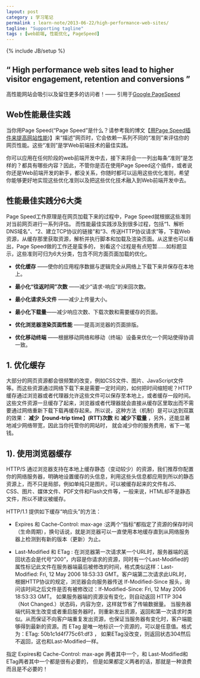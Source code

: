 ```yaml
---
layout: post
category : 学习笔记
permalink : learn-note/2013-06-22/high-performance-web-sites/
tagline: "Supporting tagline"
tags : [web前端, 性能优化, PageSpeed]
---
```


{% include JB/setup %}

## “ High performance web sites lead to higher visitor engagement, retention and conversions ”

高性能网站会吸引以及留住更多的访问者！—— 引用于[Google PageSpeed](https://developers.google.com/speed/ "文档介绍")

<!--break-->

## Web性能最佳实践

当你用Page Speed(“Page Speed”是什么？请参考我的博文【[用Page Speed插件来提高网站性能](http://pigerla.com/learn-note/2013-06-20/improving-website-performance-with-Page-Speed/ "进入阅读"))】来“描述”网页时，它会依赖一系列不同的“准则”来评估你的网页性能。这些“准则”是学Web前端技术的最佳实践。

你可以应用在任何阶段的web前端开发中去，接下来将会一一列出每条“准则”是怎样的？都具有哪些内容？因此，不管你是否在使用Page Speed这个插件，或者说你还是Web前端开发的新手，都没关系，你随时都可以运用这些优化准则，希望你能够更好地实现这些优化准则以及把这些优化技术融入到Web前端开发中去。

## 性能最佳实践分6大类

Page Speed工作原理是在网页加载下来的过程中，Page Speed就根据这些准则对当前网页进行一系列评估。
而性能最佳实践涉及到很多过程，包括“1、解析DNS域名”、“2、建立TCP协议的链接”和“3、传送HTTP协议请求”等，下载Web资源，从缓存那里获取资源，解析并执行脚本和加载及渲染页面。从这里也可以看出，Page Speed做的工作还是蛮多的，
别看这个过程是有点短暂……如标题显示，这些准则可归为6大分类，包含不同方面页面加载的优化。

+ **优化缓存** ——使你的应用程序数据与逻辑完全从网络上下载下来并保存在本地上。

+ **最小化“往返时间”次数** ——减少“请求-响应”的来回次数。

+ **最小化请求头文件** ——减少上传量大小。

+ **最小化下载量**——减少响应次数、下载次数和需要缓存的页面。

+ **优化浏览器渲染页面性能** ——提高浏览器的页面排版。

+ **优化移动终端** ——根据移动网络和移动（终端）设备来优化一个网站使得协调一致。

## 1. 优化缓存

大部分的网页资源都会很频繁的改变，例如CSS文件、图片、JavaScript文件等。而这些资源通过网络下载下来是需要一定时间的，如何把时间缩短呢？HTTP缓存通过浏览器或者代理器允许这些文件可以保存至本地上，或者缓存一段时间。这些文件资源一旦缓存了起来，浏览器或者代理器就会直接从缓存区里取出而不需要通过网络重新下载下载再缓存起来。所以说，这种方法（机制）是可以达到双赢的效果： **减少【round-trip time】(RTT)次数** 和 **减少下载量** ，另外，还能显著地减少网络带宽，因此当你托管你的网站时，
就会减少你的服务费用，省下一笔钱。

## 1). 使用浏览器缓存

HTTP/S 通过浏览器支持在本地上缓存静态（变动较少）的资源，我们推荐你配置你的网络服务器，明确地设置缓存的头信息，利用这些头信息都应用到所以的静态资源上，而不只是局部，例如单纯只是图片。可以被缓存起来的文件有JS、CSS、图片、媒体文件、PDF文件和Flash文件等，一般来说，HTML却不是静态文件，所以不建议被缓存。

HTTP/1.1 提供如下缓存“响应头”的方法：

+ Expires 和 Cache-Control: max-age :这两个“指标”都指定了资源的保存时间（生命周期），换句话说，就是浏览器可以一直使用本地缓存直到从网络服务器上检测到有新的版本（更新）为止。

+ Last-Modified 和 ETag : 在浏览器第一次请求某一个URL时，服务器端的返回状态会是代号“200”，内容是你请求的资源，同时有一个Last-Modified的属性标记此文件在服务器端最后被修改的时间，格式类似这样：Last-Modified: Fri, 12 May 2006 18:53:33 GMT。客户端第二次请求此URL时，根据HTTP协议的规定，浏览器会向服务器传送 If-Modified-Since 报头，询问该时间之后文件是否有被修改过：If-Modified-Since: Fri, 12 May 2006 18:53:33 GMT。
如果服务器端的资源没有变化，则自动返回 HTTP 304 （Not Changed.）状态码，内容为空，这样就节省了传输数据量。
当服务器端代码发生改变或者重启服务器时，则重新发出资源，返回和第一次请求时类似。从而保证不向客户端重复发出资源，也保证当服务器有变化时，客户端能够得到最新的资源。而 ETag 是唯一地标识一个资源的，可以是任意值。格式为：ETag: 50b1c1d4f775c61:df3 ，
如果ETag没改变，则返回状态304然后不返回，这也和Last-Modified一样。

指定 Expires和 Cache-Control: max-age 两者其中一个，和 Last-Modified和ETag两者其中一个都是很有必要的，
但是如果都定义两者的话，那就是一种浪费而且是不必要的！